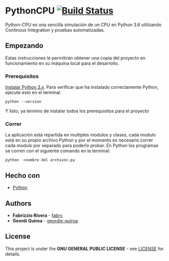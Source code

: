 # PythonCPU [![Build Status](https://travis-ci.com/fabrv/Python-CPU.svg?token=JMzgWZCPd3EysxhcDNG4&branch=master)](https://travis-ci.com/fabrv/Python-CPU)
Python-CPU es una sencilla simulación de un CPU en Python 3.6 utilizando Continous Integration y pruebas automatizadas.

## Empezando
Estas instrucciones le permitirán obtener una copia del proyecto en funcionamiento en su máquina local para el desarrollo.

### Prerequisitos
[Instalar Python 3.x](https://docs.python.org/3/using/windows.html).
Para verificar que ha instalado correctamente Python, ejecute esto en el terminal.
```
python --version
```
Y listo, ya termino de instalar todos los prerequisitos para el proyecto

### Correr
La aplicación está repartida en multiples modulos y clases, cada modulo está en su propio archivo Python y por el momento es necesario correr cada modulo por separado para poderlo probar. En Python los programas se corren con el siguiente comando en la terminal:
```
python  <nombre del archivo>.py
```

## Hecho con
* [Python](https://docs.python.org/3/)

## Authors
* **Fabrizzio Rivera** - [fabrv](https://github.com/fabrv)
* **Geordi Quiroa** - [geordie-quiroa](https://github.com/geordie-quiroa)

## License
This project is under the **GNU GENERAL PUBLIC LICENSE** - see [LICENSE](https://github.com/fabrv/Python-CPU/blob/master/LICENSE) for details.
